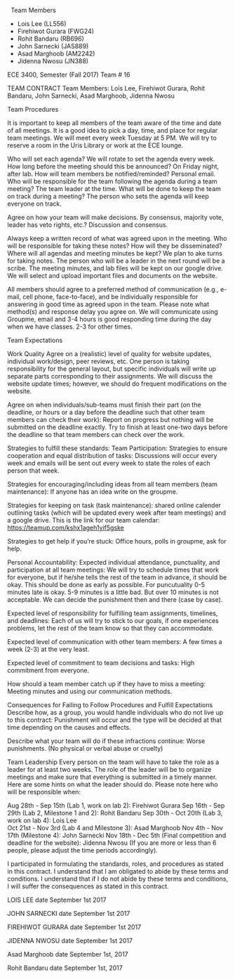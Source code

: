   
Team Members  
  * Lois Lee          (LL556)
  * Firehiwot Gurara  (FWG24)
  * Rohit Bandaru     (RB696)
  * John Sarnecki     (JAS889)
  * Asad Marghoob     (AM2242)
  * Jidenna Nwosu     (JN388)
  

ECE 3400, Semester (Fall 2017) Team # 16

TEAM CONTRACT
Team Members: Lois Lee, Firehiwot Gurara, Rohit Bandaru, John Sarnecki, Asad Marghoob, Jidenna Nwosu

Team Procedures

It is important to keep all members of the team aware of the time and date of all meetings. 
It is a good idea to pick a day, time, and place for regular team meetings. We will meet every 
week Tuesday at 5 PM. We will try to reserve a room in the Uris Library or work at the ECE lounge.

Who will set each agenda? We will rotate to set the agenda every week. 
How long before the meeting should this be announced? On Friday night, after lab. 
How will team members be notified/reminded? Personal email.
Who will be responsible for the team following the agenda during a team meeting? The team leader at the time. 
What will be done to keep the team on track during a meeting? The person who sets the agenda will keep everyone on track. 

Agree on how your team will make decisions. By consensus, majority vote, leader has veto rights, etc.? Discussion and consensus.

Always keep a written record of what was agreed upon in the meeting. Who will be responsible for taking these notes? How will they be disseminated? Where will all agendas and meeting minutes be kept? We plan to ake turns for taking notes. The person who will be a leader in the next round will be a scribe. The meeting minutes, and lab files  will be kept on our google drive. We will select and upload important files and documents on the website.

All members should agree to a preferred method of communication (e.g., e-mail, cell phone, face-to-face), and be individually responsible for answering in good time as agreed upon in the team. Please note what method(s) and response delay you agree on. We will communicate using Groupme, email and 3-4 hours is good responding time during the day when we have classes. 2-3 for other times. 

Team Expectations

Work Quality
Agree on a (realistic) level of quality for website updates, individual work/design, peer reviews, etc. One person is taking responsibility for the general layout, but specific individuals will write up separate parts corresponding to their assignments. We will discuss the website update times; however, we should do frequent modifications on the website. 

Agree on when individuals/sub-teams must finish their part (on the deadline, or hours or a day before the deadline such that other team members can check their work):  Report on progress but nothing will be submitted on the deadline exactly. Try to finish at least one-two days before the deadline so that team members can check over the work.  

Strategies to fulfill these standards:
Team Participation:
Strategies to ensure cooperation and equal distribution of tasks: Discussions will occur every week and emails will be sent out every week to state the roles of each person that week.

Strategies for encouraging/including ideas from all team members (team maintenance): If anyone has an idea write on the groupme.

Strategies for keeping on task (task maintenance): shared online calender outlining tasks (which will be updated every week after team meetings) and a google drive. This is the link for our team calendar: https://teamup.com/kshx1ageh1yif5gske

Strategies to get help if you’re stuck: Office hours, polls in groupme, ask for help.

Personal Accountability:
Expected individual attendance, punctuality, and participation at all team meetings: We will try to schedule times that work for everyone, but if he/she tells the rest of the team in advance, it should be okay. This should be done as early as possible. For puncutuality 0-5 minutes late is okay. 5-9 minutes is a little bad. But over 10 minutes is not acceptable. We can decide the punishment then and there (case by case).

Expected level of responsibility for fulfilling team assignments, timelines, and deadlines: Each of us will try to stick to our goals, if one experiences problems, let the rest of the team know so that they can accommodate. 

Expected level of communication with other team members: A few times a week (2-3) at the very least.

Expected level of commitment to team decisions and tasks: High commitment from everyone. 

How should a team member catch up if they have to miss a meeting: Meeting minutes and using our communication methods.

Consequences for Failing to Follow Procedures and Fulfill Expectations
Describe how, as a group, you would handle individuals who do not live up to this contract: Punishment will occur and the type will be decided at that time depending on the causes and effects.

Describe what your team will do if these infractions continue: Worse punishments. (No physical or verbal abuse or cruelty)

Team Leadership
Every person on the team will have to take the role as a leader for at least two weeks. The role of the leader will be to organize meetings and make sure that everything is submitted in a timely manner. Here are some hints on what the leader 
should do. Please note here who will be responsible when:

Aug 28th - Sep 15th (Lab 1, work on lab 2): Firehiwot Gurara
Sep 16th - Sep 29th (Lab 2, Milestone 1 and 2): Rohit Bandaru
Sep 30th - Oct 20th (Lab 3, work on lab 4): Lois Lee  
Oct 21st - Nov 3rd (Lab 4 and Milestone 3): Asad Marghoob
Nov 4th - Nov 17th (Milestone 4): John Sarnecki
Nov 18th - Dec 5th (Final competition and deadline for the website): Jidenna Nwosu
(If you are more or less than 6 people, please adjust the time periods accordingly).


I participated in formulating the standards, roles, and procedures as stated in this contract.
I understand that I am obligated to abide by these terms and conditions.
I understand that if I do not abide by these terms and conditions, I will suffer the consequences as stated in this contract.


LOIS LEE				     	date September 1st 2017

JOHN SARNECKI 				date September 1st 2017

FIREHIWOT GURARA  date September 1st 2017

JIDENNA NWOSU     date September 1st 2017

Asad Marghoob  			date September 1st, 2017

Rohit Bandaru     date   September 1st, 2017






